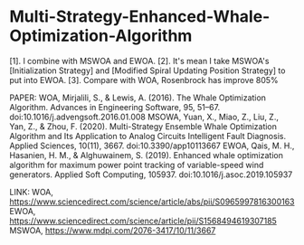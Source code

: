 # Multi-Strategy-Enhanced-Whale-Optimization-Algorithm

[1]. I combine with MSWOA and EWOA.
[2]. It's mean I take MSWOA's [Initialization Strategy] and [Modified Spiral Updating Position Strategy] to put into EWOA.
[3]. Compare with WOA, Rosenbrock has improve 805%

PAPER:
WOA, Mirjalili, S., & Lewis, A. (2016). The Whale Optimization Algorithm. Advances in Engineering Software, 95, 51–67. doi:10.1016/j.advengsoft.2016.01.008
MSOWA, Yuan, X., Miao, Z., Liu, Z., Yan, Z., & Zhou, F. (2020). Multi-Strategy Ensemble Whale Optimization Algorithm and Its Application to Analog Circuits Intelligent Fault Diagnosis. Applied Sciences, 10(11), 3667. doi:10.3390/app10113667
EWOA, Qais, M. H., Hasanien, H. M., & Alghuwainem, S. (2019). Enhanced whale optimization algorithm for maximum power point tracking of variable-speed wind generators. Applied Soft Computing, 105937. doi:10.1016/j.asoc.2019.105937

LINK:
WOA, https://www.sciencedirect.com/science/article/abs/pii/S0965997816300163
EWOA, https://www.sciencedirect.com/science/article/pii/S1568494619307185
MSWOA, https://www.mdpi.com/2076-3417/10/11/3667
